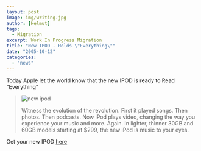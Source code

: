 ```yaml
---
layout: post
image: img/writing.jpg
author: [Helmut]
tags:
  - Migration
excerpt: Work In Progress Migration
title: "New IPOD - Holds \"Everything\""
date: "2005-10-12"
categories: 
  - "news"
---
```


Today Apple let the world know that the new IPOD is ready to Read "Everything"

> ![new ipod](images/indexanimationfpo.gif "NewIpod")
> 
> Witness the evolution of the revolution. First it played songs. Then photos. Then podcasts. Now iPod plays video, changing the way you experience your music and more. Again. In lighter, thinner 30GB and 60GB models starting at $299, the new iPod is music to your eyes.

Get your new IPOD [here](http://www.apple.com/ipod/ipod.html "NewIpod")
